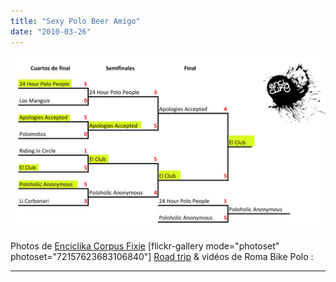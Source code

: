 ```yaml
---
title: "Sexy Polo Beer Amigo"
date: "2010-03-26"
---
```


![](images/spb_resultat.jpg "Résultat Sexy Polo Beer Amigo")

Photos de [Enciclika Corpus Fixie](http://corpusfixie.wordpress.com/) \[flickr-gallery mode="photoset" photoset="72157623683106840"\] [Road trip](http://romabikepolo.org/laspirina-non-chiede-scusa-aspirina-doesnt-apologize) & vidéos de Roma Bike Polo :

* * *
